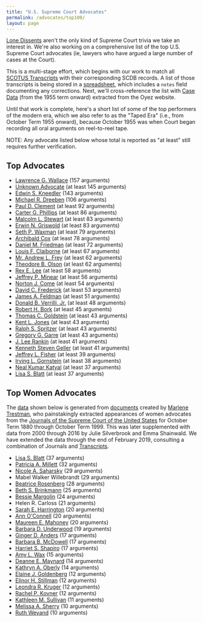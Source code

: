 ```yaml
---
title: "U.S. Supreme Court Advocates"
permalink: /advocates/top100/
layout: page
---
```


[Lone Dissents](/cases/loners) aren't the only kind of Supreme Court trivia we take an interest in.
We're also working on a comprehensive list of the top U.S. Supreme Court advocates (ie, lawyers who
have argued a large number of cases at the Court).

This is a multi-stage effort, which begins with our work to match all
[SCOTUS Transcripts](/transcripts/scotus) with their corresponding SCDB records. 
A list of those transcripts is being stored in a
[spreadsheet](https://github.com/jeffpar/lonedissent/blob/master/sources/ld/transcripts.csv),
which includes a `notes` field documenting any corrections.  Next, we'll cross-reference
the list with [Case Data](https://github.com/jeffpar/lonedissent/tree/master/sources/oyez/cases)
(from the 1955 term onward) extracted from the Oyez website.

Until that work is complete, here's a short list of some of the top performers of the modern era,
which we also refer to as the "Taped Era" (i.e., from October Term 1955 onward), because October
1955 was when Court began recording all oral arguments on reel-to-reel tape.

NOTE: Any advocate listed below whose total is reported as "at least" still requires further verification.

## Top Advocates

- [Lawrence G. Wallace](/advocates/top100/lawrence_wallace) (157 arguments)
- [Unknown Advocate](/advocates/top100/unknown_advocate) (at least 145 arguments)
- [Edwin S. Kneedler](/advocates/top100/edwin_kneedler) (143 arguments)
- [Michael R. Dreeben](/advocates/top100/michael_dreeben) (106 arguments)
- [Paul D. Clement](/advocates/top100/paul_clement) (at least 92 arguments)
- [Carter G. Phillips](/advocates/top100/carter_phillips) (at least 86 arguments)
- [Malcolm L. Stewart](/advocates/top100/malcolm_stewart) (at least 83 arguments)
- [Erwin N. Griswold](/advocates/top100/erwin_griswold) (at least 83 arguments)
- [Seth P. Waxman](/advocates/top100/seth_waxman) (at least 79 arguments)
- [Archibald Cox](/advocates/top100/archibald_cox) (at least 78 arguments)
- [Daniel M. Friedman](/advocates/top100/daniel_friedman) (at least 72 arguments)
- [Louis F. Claiborne](/advocates/top100/louis_claiborne) (at least 67 arguments)
- [Mr. Andrew L. Frey](/advocates/top100/andrew_frey) (at least 62 arguments)
- [Theodore B. Olson](/advocates/top100/theodore_olson) (at least 62 arguments)
- [Rex E. Lee](/advocates/top100/rex_lee) (at least 58 arguments)
- [Jeffrey P. Minear](/advocates/top100/jeffrey_minear) (at least 56 arguments)
- [Norton J. Come](/advocates/top100/norton_come) (at least 54 arguments)
- [David C. Frederick](/advocates/top100/david_frederick) (at least 53 arguments)
- [James A. Feldman](/advocates/top100/james_feldman) (at least 51 arguments)
- [Donald B. Verrilli, Jr.](/advocates/top100/donald_verrilli) (at least 48 arguments)
- [Robert H. Bork](/advocates/top100/robert_bork) (at least 45 arguments)
- [Thomas C. Goldstein](/advocates/top100/thomas_goldstein) (at least 43 arguments)
- [Kent L. Jones](/advocates/top100/kent_jones) (at least 43 arguments)
- [Ralph S. Spritzer](/advocates/top100/ralph_spritzer) (at least 43 arguments)
- [Gregory G. Garre](/advocates/top100/gregory_garre) (at least 43 arguments)
- [J. Lee Rankin](/advocates/top100/lee_rankin) (at least 41 arguments)
- [Kenneth Steven Geller](/advocates/top100/kenneth_geller) (at least 41 arguments)
- [Jeffrey L. Fisher](/advocates/top100/jeffrey_fisher) (at least 39 arguments)
- [Irving L. Gornstein](/advocates/top100/irving_gornstein) (at least 38 arguments)
- [Neal Kumar Katyal](/advocates/top100/neal_katyal) (at least 37 arguments)
- [Lisa S. Blatt](/advocates/top100/lisa_blatt) (at least 37 arguments)

## Top Women Advocates

The [data](https://github.com/jeffpar/lonedissent/blob/master/sources/ld/women-advocates.csv) shown below is generated from
[documents](https://supremecourthistory.org/history_oral_advocates.html) created by [Marlene Trestman](https://www.marlenetrestman.com),
who painstakingly extracted appearances of women advocates from the [Journals of the Supreme Court of the United States](https://www.supremecourt.gov/orders/journal.aspx)
for October Term 1880 through October Term 1999.  This was later supplemented with data from 2000 through 2016 by Julie Silverbrook and Emma Shainwald.
We have extended the data through the end of February 2019, consulting a combination of Journals and [Transcripts](https://www.supremecourt.gov/oral_arguments/argument_transcript/2018).

- [Lisa S. Blatt](/advocates/top100/lisa_blatt) (37 arguments)
- [Patricia A. Millett](/advocates/top100/patricia_millett) (32 arguments)
- [Nicole A. Saharsky](/advocates/top100/nicole_saharsky) (29 arguments)
- Mabel Walker Willebrandt (29 arguments)
- [Beatrice Rosenberg](/advocates/top100/beatrice_rosenberg) (28 arguments)
- [Beth S. Brinkmann](/advocates/top100/beth_brinkmann) (25 arguments)
- [Bessie Margolin](/advocates/top100/bessie_margolin) (24 arguments)
- Helen R. Carloss (21 arguments)
- [Sarah E. Harrington](/advocates/top100/sarah_harrington) (20 arguments)
- [Ann O'Connell](/advocates/top100/ann_oconnell) (20 arguments)
- [Maureen E. Mahoney](/advocates/top100/maureen_mahoney) (20 arguments)
- [Barbara D. Underwood](/advocates/top100/barbara_underwood) (19 arguments)
- [Ginger D. Anders](/advocates/top100/ginger_anders) (17 arguments)
- [Barbara B. McDowell](/advocates/top100/barbara_mcdowell) (17 arguments)
- [Harriet S. Shapiro](/advocates/top100/harriet_shapiro) (17 arguments)
- [Amy L. Wax](/advocates/top100/amy_wax) (15 arguments)
- [Deanne E. Maynard](/advocates/top100/deanne_maynard) (14 arguments)
- [Kathryn A. Oberly](/advocates/top100/kathryn_oberly) (14 arguments)
- [Elaine J. Goldenberg](/advocates/top100/elaine_goldenberg) (12 arguments)
- [Elinor H. Stillman](/advocates/top100/elinor_stillman) (12 arguments)
- [Leondra R. Kruger](/advocates/top100/leondra_kruger) (12 arguments)
- [Rachel P. Kovner](/advocates/top100/rachel_kovner) (12 arguments)
- [Kathleen M. Sullivan](/advocates/top100/kathleen_sullivan) (11 arguments)
- [Melissa A. Sherry](/advocates/top100/melissa_sherry) (10 arguments)
- [Ruth Weyand](/advocates/top100/ruth_weyand) (10 arguments)
